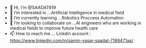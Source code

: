 - 👋 Hi, I’m @SAADAT619
- 👀 I’m interested in ...Artificial Intelligence in medical field
- 🌱 I’m currently learning ...Robotics Proccess Automation
- 💞️ I’m looking to collaborate on ...AI engineers who are working in medical fields to improve future health care
- 📫 How to reach me ...
Linkdin account : https://www.linkedin.com/in/samin-yasar-saadat-7188471aa/


<!---
SAADAT619/SAADAT619 is a ✨ special ✨ repository because its `README.md` (this file) appears on your GitHub profile.
You can click the Preview link to take a look at your changes.
--->
